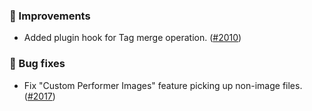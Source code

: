 ### 🎨 Improvements
* Added plugin hook for Tag merge operation. ([#2010](https://github.com/stashapp/stash/pull/2010))

### 🐛 Bug fixes
* Fix "Custom Performer Images" feature picking up non-image files. ([#2017](https://github.com/stashapp/stash/pull/2017))
